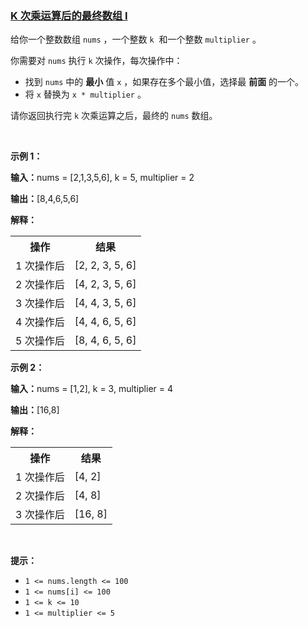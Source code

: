 ### [K 次乘运算后的最终数组 I](https://leetcode-cn.com/problems/final-array-state-after-k-multiplication-operations-i)

<p>给你一个整数数组&nbsp;<code>nums</code>&nbsp;，一个整数&nbsp;<code>k</code>&nbsp;&nbsp;和一个整数&nbsp;<code>multiplier</code>&nbsp;。</p>

<p>你需要对 <code>nums</code>&nbsp;执行 <code>k</code>&nbsp;次操作，每次操作中：</p>

<ul>
	<li>找到 <code>nums</code>&nbsp;中的 <strong>最小</strong>&nbsp;值&nbsp;<code>x</code>&nbsp;，如果存在多个最小值，选择最 <strong>前面</strong>&nbsp;的一个。</li>
	<li>将 <code>x</code>&nbsp;替换为&nbsp;<code>x * multiplier</code>&nbsp;。</li>
</ul>

<p>请你返回执行完 <code>k</code>&nbsp;次乘运算之后，最终的 <code>nums</code>&nbsp;数组。</p>

<p>&nbsp;</p>

<p><strong class="example">示例 1：</strong></p>

<div class="example-block">
<p><span class="example-io"><b>输入：</b>nums = [2,1,3,5,6], k = 5, multiplier = 2</span></p>

<p><span class="example-io"><b>输出：</b>[8,4,6,5,6]</span></p>

<p><strong>解释：</strong></p>

<table>
	<tbody>
		<tr>
			<th>操作</th>
			<th>结果</th>
		</tr>
		<tr>
			<td>1 次操作后</td>
			<td>[2, 2, 3, 5, 6]</td>
		</tr>
		<tr>
			<td>2 次操作后</td>
			<td>[4, 2, 3, 5, 6]</td>
		</tr>
		<tr>
			<td>3 次操作后</td>
			<td>[4, 4, 3, 5, 6]</td>
		</tr>
		<tr>
			<td>4 次操作后</td>
			<td>[4, 4, 6, 5, 6]</td>
		</tr>
		<tr>
			<td>5 次操作后</td>
			<td>[8, 4, 6, 5, 6]</td>
		</tr>
	</tbody>
</table>
</div>

<p><strong class="example">示例 2：</strong></p>

<div class="example-block">
<p><span class="example-io"><b>输入：</b></span>nums = [1,2], k = 3, multiplier = 4</p>

<p><span class="example-io"><b>输出：</b></span>[16,8]</p>

<p><strong>解释：</strong></p>

<table>
	<tbody>
		<tr>
			<th>操作</th>
			<th>结果</th>
		</tr>
		<tr>
			<td>1 次操作后</td>
			<td>[4, 2]</td>
		</tr>
		<tr>
			<td>2 次操作后</td>
			<td>[4, 8]</td>
		</tr>
		<tr>
			<td>3 次操作后</td>
			<td>[16, 8]</td>
		</tr>
	</tbody>
</table>
</div>

<p>&nbsp;</p>

<p><strong>提示：</strong></p>

<ul>
	<li><code>1 &lt;= nums.length &lt;= 100</code></li>
	<li><code>1 &lt;= nums[i] &lt;= 100</code></li>
	<li><code>1 &lt;= k &lt;= 10</code></li>
	<li><code>1 &lt;= multiplier &lt;= 5</code></li>
</ul>
